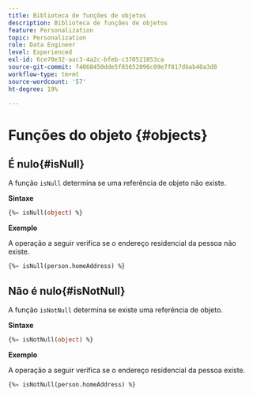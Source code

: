 ```yaml
---
title: Biblioteca de funções de objetos
description: Biblioteca de funções de objetos
feature: Personalization
topic: Personalization
role: Data Engineer
level: Experienced
exl-id: 6ce70e32-aac3-4a2c-bfeb-c370521853ca
source-git-commit: f4068450dde5f85652096c09e7f817dbab40a3d8
workflow-type: tm+mt
source-wordcount: '57'
ht-degree: 19%

---
```


# Funções do objeto {#objects}

## É nulo{#isNull}

A função `isNull` determina se uma referência de objeto não existe.

**Sintaxe**

```sql
{%= isNull(object) %}
```

**Exemplo**

A operação a seguir verifica se o endereço residencial da pessoa não existe.

```sql
{%= isNull(person.homeAddress) %}
```

## Não é nulo{#isNotNull}

A função `isNotNull` determina se existe uma referência de objeto.

**Sintaxe**

```sql
{%= isNotNull(object) %}
```

**Exemplo**

A operação a seguir verifica se o endereço residencial da pessoa existe.

```sql
{%= isNotNull(person.homeAddress) %}
```
